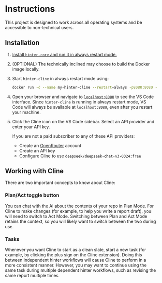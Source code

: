 # Instructions

This project is designed to work across all operating systems and be accessible to non-technical users.

## Installation

1. [Install `hinter-core` and run it in always restart mode.](https://github.com/bbenligiray/hinter-core/blob/main/instructions.md)

2. (OPTIONAL) The technically inclined may choose to build the Docker image locally.

3. Start `hinter-cline` in always restart mode using:
    ```sh
    docker run -d --name my-hinter-cline --restart=always -p8080:8080 -v"$(pwd)/hinter-core-data":/app/hinter-core-data bbenligiray/hinter-cline:0.0.1
    ```

4. Open your browser and navigate to [`localhost:8080`](http://localhost:8080) to see the VS Code interface.
    Since `hinter-cline` is running in always restart mode, VS Code will always be available at `localhost:8080`, even after you restart your machine.

5. Click the Cline icon on the VS Code sidebar.
    Select an API provider and enter your API key.

    If you are not a paid subscriber to any of these API providers:
    - Create an [OpenRouter](https://openrouter.ai/) account
    - Create an API key
    - Configure Cline to use [`deepseek/deepseek-chat-v3-0324:free`](https://openrouter.ai/deepseek/deepseek-chat-v3-0324:free)

## Working with Cline

There are two important concepts to know about Cline:

### Plan/Act toggle button

You can chat with the AI about the contents of your repo in Plan Mode.
For Cline to make changes (for example, to help you write a report draft), you will need to switch to Act Mode.
Switching between Plan and Act Mode retains the context, so you will likely want to switch between the two during use.

### Tasks

Whenever you want Cline to start as a clean slate, start a new task (for example, by clicking the plus sign on the Cline extension).
Doing this between independent hinter workflows will cause Cline to perform in a more consistent manner.
However, you may want to continue using the same task during multiple dependent hinter workflows, such as revising the same report multiple times.
